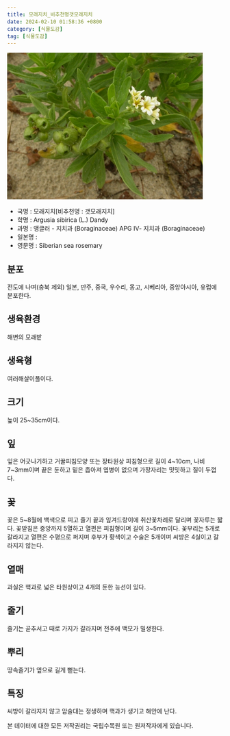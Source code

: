 ```yaml
---
title: 모래지치_비추천명갯모래지치
date: 2024-02-10 01:58:36 +0800
category: [식물도감]
tag: [식물도감]
---
```




![모래지치[비추천명 : 갯모래지치]](/assets/img/fileUpload/plants/basic/Boraginaceae/Argusia/7796/7796_1_th2.jpg)
- 국명 : 모래지치[비추천명 : 갯모래지치]
- 학명 : Argusia sibirica (L.) Dandy
- 과명 : 앵글러 - 지치과 (Boraginaceae) APG Ⅳ- 지치과 (Boraginaceae)
- 일본명 : 
- 영문명 : Siberian sea rosemary


## 분포
전도에 나며(충북 제외) 일본, 만주, 중국, 우수리, 몽고, 시베리아, 중앙아시아, 유럽에 분포한다.
## 생육환경
해변의 모래밭
## 생육형
여러해살이풀이다.
## 크기
높이 25~35cm이다.
## 잎
잎은 어긋나기하고 거꿀피침모양 또는 장타원상 피침형으로 길이 4~10cm, 나비 7~3mm이며 끝은 둔하고 밑은 좁아져 엽병이 없으며 가장자리는 밋밋하고 질이 두껍다.
## 꽃
꽃은 5~8월에 백색으로 피고 줄기 끝과 잎겨드랑이에 취산꽃차례로 달리며 꽃자루는 짧다. 꽃받침은 중앙까지 5열하고 열편은 피침형이며 길이 3~5mm이다. 꽃부리는 5개로 갈라지고 열편은 수평으로 퍼지며 후부가 황색이고 수술은 5개이며 씨방은 4실이고 갈라지지 않는다.
## 열매
과실은 핵과로 넓은 타원상이고 4개의 둔한 능선이 있다.
## 줄기
줄기는 곧추서고 때로 가지가 갈라지며 전주에 백모가 밀생한다.
## 뿌리
땅속줄기가 옆으로 길게 뻗는다.
## 특징
씨방이 갈라지지 않고 암술대는 정생하며 핵과가 생기고 해안에 난다.






본 데이터에 대한 모든 저작권리는 국립수목원 또는 원저작자에게 있습니다.
